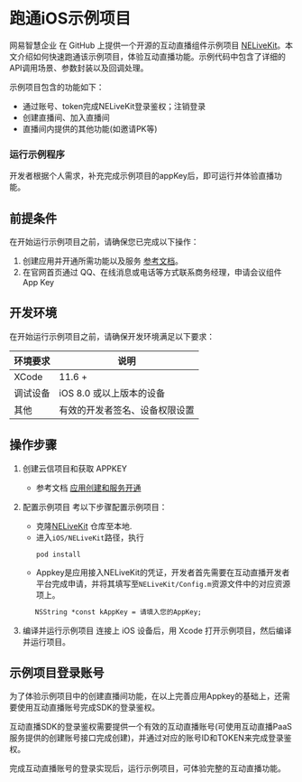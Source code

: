 # 跑通iOS示例项目


网易智慧企业 在 GitHub 上提供一个开源的互动直播组件示例项目 [NELiveKit](https://github.com/netease-kit/NELiveKit)。本文介绍如何快速跑通该示例项目，体验互动直播功能。示例代码中包含了详细的API调用场景、参数封装以及回调处理。

示例项目包含的功能如下：

- 通过账号、token完成NELiveKit登录鉴权；注销登录
- 创建直播间、加入直播间
- 直播间内提供的其他功能(如邀请PK等)

### 运行示例程序

开发者根据个人需求，补充完成示例项目的appKey后，即可运行并体验直播功能。

##  前提条件

在开始运行示例项目之前，请确保您已完成以下操作：
1. 创建应用并开通所需功能以及服务 [参考文档](../应用创建和服务开通.md)。
2. 在官网首页通过 QQ、在线消息或电话等方式联系商务经理，申请会议组件 App Key

## 开发环境

在开始运行示例项目之前，请确保开发环境满足以下要求：

| 环境要求 | 说明                                                         |
| -------- | ------------------------------------------------------------ |
| XCode    | 11.6 +                                                       |
| 调试设备 | iOS 8.0 或以上版本的设备                                     |
|  其他     |有效的开发者签名、设备权限设置   |

## 操作步骤

1. 创建云信项目和获取 APPKEY

   - 参考文档 [应用创建和服务开通](../../../云信控制平台/应用创建和服务开通.md)

2. 配置示例项目
   考以下步骤配置示例项目：

     - 克隆[NELiveKit](https://github.com/netease-kit/NELiveKit) 仓库至本地.
     - 进入`iOS/NELiveKit`路径，执行
       ```
       pod install
       ```
     - Appkey是应用接入NELiveKit的凭证，开发者首先需要在互动直播开发者平台完成申请，并将其填写至`NELiveKit/Config.m`资源文件中的对应资源项上。
      ```xml
         NSString *const kAppKey = 请填入您的AppKey;
      ```

3. 编译并运行示例项目
     连接上 iOS 设备后，用 Xcode 打开示例项目，然后编译并运行项目。

## 示例项目登录账号

为了体验示例项目中的创建直播间功能，在以上完善应用Appkey的基础上，还需要使用互动直播账号完成SDK的登录鉴权。

互动直播SDK的登录鉴权需要提供一个有效的互动直播账号(可使用互动直播PaaS服务提供的创建账号接口完成创建)，并通过对应的账号ID和TOKEN来完成登录鉴权。

完成互动直播账号的登录实现后，运行示例项目，可体验完整的互动直播功能。
